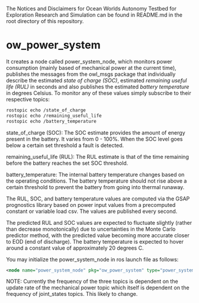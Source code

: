 The Notices and Disclaimers for Ocean Worlds Autonomy Testbed for Exploration
Research and Simulation can be found in README.md in the root directory of
this repository.

# ow_power_system

It creates a node called power_system_node, which monitors power consumption
(mainly based of mechanical power at the current time), publishes the messages 
from the owl_msgs package that individually describe the estimated
_state of charge (SOC)_, estimated _remaining useful life (RUL)_ in seconds and
also publishes the estimated _battery temperature_ in degrees Celsius. To
monitor any of these values simply subscribe to their respective topics:

```bash
rostopic echo /state_of_charge
rostopic echo /remaining_useful_life
rostopic echo /battery_temperature
```

state_of_charge (SOC): The SOC estimate provides the amount of energy present in
the battery. It varies from 0 - 100%. When the SOC level goes below a certain
set threshold a fault is detected.

remaining_useful_life (RUL): The RUL estimate is that of the time remaining
before the battery reaches the set SOC threshold.

battery_temperature: The internal battery temperature changes based on the
operating conditions. The battery temperature should not rise above a certain
threshold to prevent the battery from going into thermal runaway.

The RUL, SOC, and battery temperature values are computed via the GSAP
prognostics library based on power input values from a precomputed constant or
variable load csv. The values are published every second.

The predicted RUL and SOC values are expected to fluctuate slightly (rather than
decrease monotonically) due to uncertainties in the Monte Carlo predictor
method, with the predicted value becoming more accurate closer to EOD (end of
discharge). The battery temperature is expected to hover around a constant value
of approximately 20 degrees C.

You may initialize the power_system_node in ros launch file as follows:

```xml
<node name="power_system_node" pkg="ow_power_system" type="power_system_node" />
```

NOTE: Currently the frequency of the three topics is dependent on the update
rate of the mechanical power topic which itself is dependent on the frequency of
joint_states topics. This likely to change.
